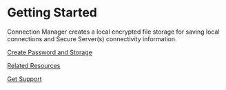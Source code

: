 [title]: #	(Getting Started)
[tags]: #	(createpassword,resources,help,support)
[priority]: #	(200)
# Getting Started

Connection Manager creates a local encrypted file storage for saving local connections and Secure Server(s) connectivity information.  

[Create Password and Storage](create-pwd-storage.md)

[Related Resources](related-resources.md)

[Get Support](support.md)

